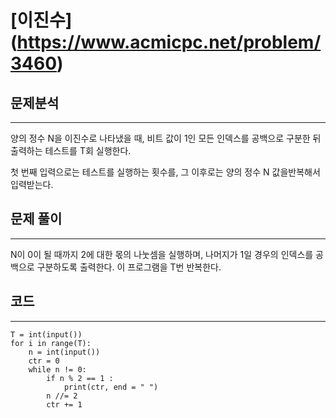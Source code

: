 # [이진수] (https://www.acmicpc.net/problem/3460)

## 문제분석
***
양의 정수 N을 이진수로 나타냈을 때, 비트 값이 1인 모든 인덱스를 공백으로 구분한 뒤 출력하는 테스트를 T회 실행한다. 

첫 번째 입력으로는 테스트를 실행하는 횟수를, 그 이후로는 양의 정수 N 값을반복해서 입력받는다.
## 문제 풀이
***
N이 0이 될 때까지 2에 대한 몫의 나눗셈을 실행하며, 나머지가 1일 경우의 인덱스를 공백으로 구분하도록 출력한다. 이 프로그램을 T번 반복한다.
## 코드
***
    T = int(input())
    for i in range(T):
        n = int(input())
        ctr = 0
        while n != 0:
            if n % 2 == 1 : 
                print(ctr, end = " ")
            n //= 2
            ctr += 1
